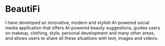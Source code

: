 # BeautiFi
I have developed an innovative, modern and stylish AI-powered social media application that offers AI-powered beauty suggestions, guides users on makeup, clothing, style, personal development and many other areas, and allows users to share all these situations with text, images and videos. 
